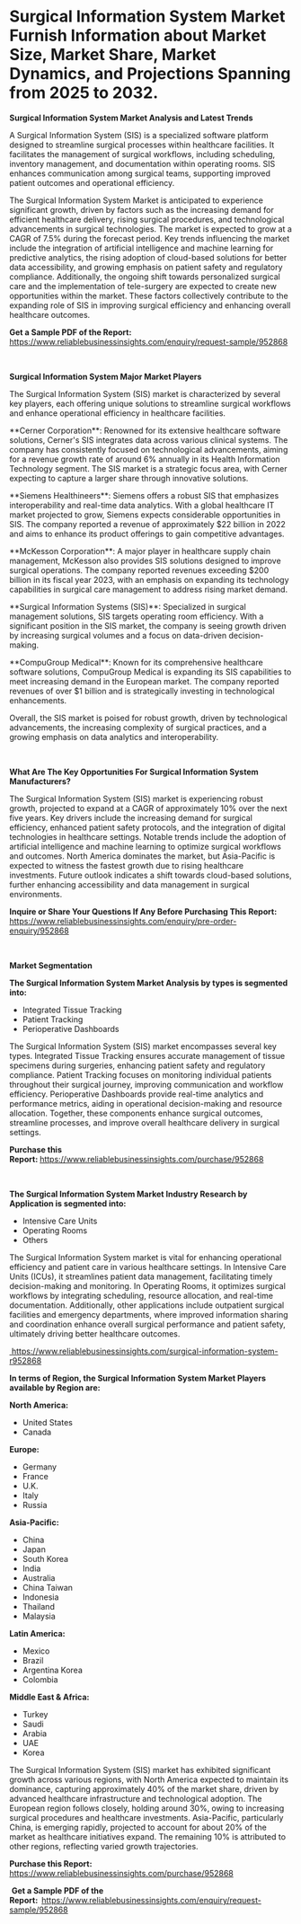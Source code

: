 <p><h1>Surgical Information System Market Furnish Information about Market Size, Market Share, Market Dynamics, and Projections Spanning from 2025 to 2032.</h1></p><p><strong>Surgical Information System Market Analysis and Latest Trends</strong></p>
<p><p>A Surgical Information System (SIS) is a specialized software platform designed to streamline surgical processes within healthcare facilities. It facilitates the management of surgical workflows, including scheduling, inventory management, and documentation within operating rooms. SIS enhances communication among surgical teams, supporting improved patient outcomes and operational efficiency.</p><p>The Surgical Information System Market is anticipated to experience significant growth, driven by factors such as the increasing demand for efficient healthcare delivery, rising surgical procedures, and technological advancements in surgical technologies. The market is expected to grow at a CAGR of 7.5% during the forecast period. Key trends influencing the market include the integration of artificial intelligence and machine learning for predictive analytics, the rising adoption of cloud-based solutions for better data accessibility, and growing emphasis on patient safety and regulatory compliance. Additionally, the ongoing shift towards personalized surgical care and the implementation of tele-surgery are expected to create new opportunities within the market. These factors collectively contribute to the expanding role of SIS in improving surgical efficiency and enhancing overall healthcare outcomes.</p></p>
<p><strong>Get a Sample PDF of the Report:&nbsp;</strong> <a href="https://www.reliablebusinessinsights.com/enquiry/request-sample/952868?utm_campaign=2723&utm_medium=2&utm_source=Github&utm_content=ia&utm_term=17042025&utm_id=surgical-information-system">https://www.reliablebusinessinsights.com/enquiry/request-sample/952868</a></p>
<p>&nbsp;</p>
<p><strong>Surgical Information System Major Market Players</strong></p>
<p><p>The Surgical Information System (SIS) market is characterized by several key players, each offering unique solutions to streamline surgical workflows and enhance operational efficiency in healthcare facilities.</p><p>**Cerner Corporation**: Renowned for its extensive healthcare software solutions, Cerner's SIS integrates data across various clinical systems. The company has consistently focused on technological advancements, aiming for a revenue growth rate of around 6% annually in its Health Information Technology segment. The SIS market is a strategic focus area, with Cerner expecting to capture a larger share through innovative solutions.</p><p>**Siemens Healthineers**: Siemens offers a robust SIS that emphasizes interoperability and real-time data analytics. With a global healthcare IT market projected to grow, Siemens expects considerable opportunities in SIS. The company reported a revenue of approximately $22 billion in 2022 and aims to enhance its product offerings to gain competitive advantages.</p><p>**McKesson Corporation**: A major player in healthcare supply chain management, McKesson also provides SIS solutions designed to improve surgical operations. The company reported revenues exceeding $200 billion in its fiscal year 2023, with an emphasis on expanding its technology capabilities in surgical care management to address rising market demand.</p><p>**Surgical Information Systems (SIS)**: Specialized in surgical management solutions, SIS targets operating room efficiency. With a significant position in the SIS market, the company is seeing growth driven by increasing surgical volumes and a focus on data-driven decision-making.</p><p>**CompuGroup Medical**: Known for its comprehensive healthcare software solutions, CompuGroup Medical is expanding its SIS capabilities to meet increasing demand in the European market. The company reported revenues of over $1 billion and is strategically investing in technological enhancements.</p><p>Overall, the SIS market is poised for robust growth, driven by technological advancements, the increasing complexity of surgical practices, and a growing emphasis on data analytics and interoperability.</p></p>
<p>&nbsp;</p>
<p><strong>What Are The Key Opportunities For Surgical Information System Manufacturers?</strong></p>
<p><p>The Surgical Information System (SIS) market is experiencing robust growth, projected to expand at a CAGR of approximately 10% over the next five years. Key drivers include the increasing demand for surgical efficiency, enhanced patient safety protocols, and the integration of digital technologies in healthcare settings. Notable trends include the adoption of artificial intelligence and machine learning to optimize surgical workflows and outcomes. North America dominates the market, but Asia-Pacific is expected to witness the fastest growth due to rising healthcare investments. Future outlook indicates a shift towards cloud-based solutions, further enhancing accessibility and data management in surgical environments.</p></p>
<p><strong>Inquire or Share Your Questions If Any Before Purchasing This Report:</strong> <a href="https://www.reliablebusinessinsights.com/enquiry/pre-order-enquiry/952868?utm_campaign=2723&utm_medium=2&utm_source=Github&utm_content=ia&utm_term=17042025&utm_id=surgical-information-system">https://www.reliablebusinessinsights.com/enquiry/pre-order-enquiry/952868</a></p>
<p>&nbsp;</p>
<p><strong>Market Segmentation</strong></p>
<p><strong>The Surgical Information System Market Analysis by types is segmented into:</strong></p>
<p><ul><li>Integrated Tissue Tracking</li><li>Patient Tracking</li><li>Perioperative Dashboards</li></ul></p>
<p><p>The Surgical Information System (SIS) market encompasses several key types. Integrated Tissue Tracking ensures accurate management of tissue specimens during surgeries, enhancing patient safety and regulatory compliance. Patient Tracking focuses on monitoring individual patients throughout their surgical journey, improving communication and workflow efficiency. Perioperative Dashboards provide real-time analytics and performance metrics, aiding in operational decision-making and resource allocation. Together, these components enhance surgical outcomes, streamline processes, and improve overall healthcare delivery in surgical settings.</p></p>
<p><strong>Purchase this Report:&nbsp;</strong><a href="https://www.reliablebusinessinsights.com/purchase/952868?utm_campaign=2723&utm_medium=2&utm_source=Github&utm_content=ia&utm_term=17042025&utm_id=surgical-information-system">https://www.reliablebusinessinsights.com/purchase/952868</a></p>
<p>&nbsp;</p>
<p><strong>The Surgical Information System Market Industry Research by Application is segmented into:</strong></p>
<p><ul><li>Intensive Care Units</li><li>Operating Rooms</li><li>Others</li></ul></p>
<p><p>The Surgical Information System market is vital for enhancing operational efficiency and patient care in various healthcare settings. In Intensive Care Units (ICUs), it streamlines patient data management, facilitating timely decision-making and monitoring. In Operating Rooms, it optimizes surgical workflows by integrating scheduling, resource allocation, and real-time documentation. Additionally, other applications include outpatient surgical facilities and emergency departments, where improved information sharing and coordination enhance overall surgical performance and patient safety, ultimately driving better healthcare outcomes.</p></p>
<p><a href="https://www.reliablebusinessinsights.com/surgical-information-system-r952868?utm_campaign=2723&utm_medium=2&utm_source=Github&utm_content=ia&utm_term=17042025&utm_id=surgical-information-system">&nbsp;https://www.reliablebusinessinsights.com/surgical-information-system-r952868</a></p>
<p><strong>In terms of Region, the Surgical Information System Market Players available by Region are:</strong></p>
<p>
    <p> <strong> North America: </strong>
        <ul>
            <li>United States</li>
            <li>Canada</li>
        </ul>
        </p> 
    <p> <strong> Europe: </strong>
        <ul>
            <li>Germany</li>
            <li>France</li>
            <li>U.K.</li>
            <li>Italy</li>
            <li>Russia</li>
        </ul>
        </p> 
    <p> <strong> Asia-Pacific: </strong>
        <ul>
            <li>China</li>
            <li>Japan</li>
            <li>South Korea</li>
            <li>India</li>
            <li>Australia</li>
            <li>China Taiwan</li>
            <li>Indonesia</li>
            <li>Thailand</li>
            <li>Malaysia</li>
        </ul>
        </p> 
    <p> <strong> Latin America: </strong>
        <ul>
            <li>Mexico</li>
            <li>Brazil</li>
            <li>Argentina Korea</li>
            <li>Colombia</li>
        </ul>
        </p> 
    <p> <strong> Middle East & Africa: </strong>
        <ul>
            <li>Turkey</li>
            <li>Saudi</li>
            <li>Arabia</li>
            <li>UAE</li>
            <li>Korea</li>
        </ul>
    </p>
    </p>
<p><p>The Surgical Information System (SIS) market has exhibited significant growth across various regions, with North America expected to maintain its dominance, capturing approximately 40% of the market share, driven by advanced healthcare infrastructure and technological adoption. The European region follows closely, holding around 30%, owing to increasing surgical procedures and healthcare investments. Asia-Pacific, particularly China, is emerging rapidly, projected to account for about 20% of the market as healthcare initiatives expand. The remaining 10% is attributed to other regions, reflecting varied growth trajectories.</p></p>
<p><strong>Purchase this Report: </strong><a href="https://www.reliablebusinessinsights.com/purchase/952868?utm_campaign=2723&utm_medium=2&utm_source=Github&utm_content=ia&utm_term=17042025&utm_id=surgical-information-system">https://www.reliablebusinessinsights.com/purchase/952868</a></p>
<p>&nbsp;<strong>Get a Sample PDF of the Report:&nbsp;&nbsp;</strong><a href="https://www.reliablebusinessinsights.com/enquiry/request-sample/952868?utm_campaign=2723&utm_medium=2&utm_source=Github&utm_content=ia&utm_term=17042025&utm_id=surgical-information-system">https://www.reliablebusinessinsights.com/enquiry/request-sample/952868</a></p>
<p><strong></strong></p>
<p><p></p><p></p><p></p></p>